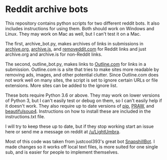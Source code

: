 # Reddit archive bots


This repository contains python scripts for two different reddit bots. It also includes instructions for using them. Both should work on Windows and Linux. They may work on Mac as well, but I can't test it on a Mac.

The first, archive_bot.py, makes archives of links in submissions in [archive.org](https://web.archive.org/), [archive.is](http://archive.is/), and [removeddit.com](http://removeddit.com/) for Reddit links and just archive.org and archive.is for non-Reddit links.

The second, outline_bot.py, makes links to [Outline.com](https://outline.com/) for links in a submission. Outline.com is a site that tries to make sites more readable by removing ads, images, and other potential clutter. Since Outline.com does not work well on many sites, the script is set to ignore certain URLs or file extensions. More sites can be added to the ignore list.

These bots require Python 3.6 or above. They may work on lower versions of Python 3, but I can't easily test or debug on them, so I can't easily help if it doesn't work. They also require up to date versions of [pip](https://pypi.org/project/pip/), [PRAW](https://praw.readthedocs.io/en/latest/), and [beautifulsoup4](https://www.crummy.com/software/BeautifulSoup/?). Instructions on how to install these are included in the instructions.txt file.

I will try to keep these up to date, but if they stop working start an issue here or send me a message on reddit at [/u/LightUmbra](https://www.reddit.com/message/compose?to=/u/LightUmbra).

Most of this code was taken from justcool393's great bot [SnapshillBot](https://github.com/justcool393/SnapshillBot). I made changes so it works off local text files, is more suited for one single sub, and is easier for people to implement themselves.